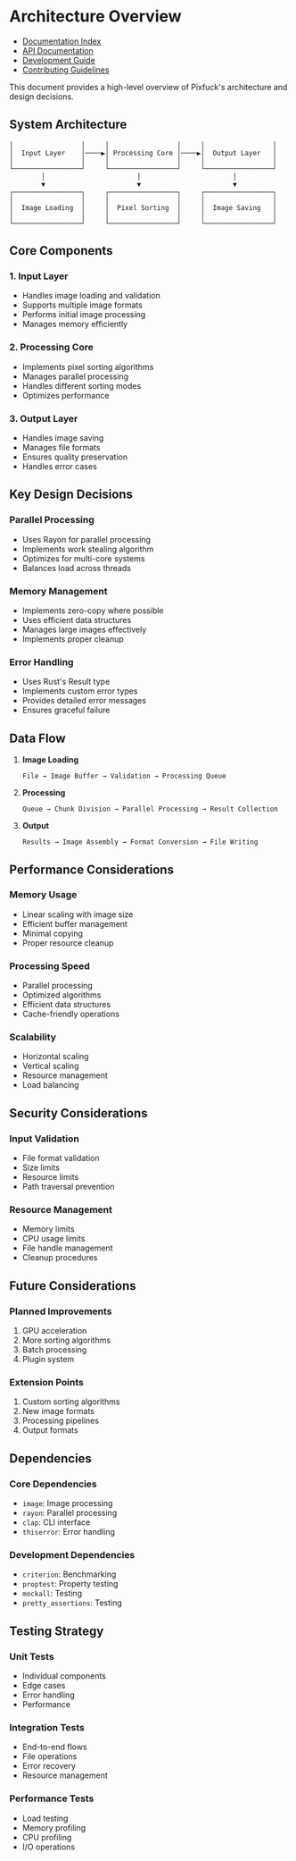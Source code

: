 # Architecture Overview

- [Documentation Index](index.md)
- [API Documentation](api.md)
- [Development Guide](development.md)
- [Contributing Guidelines](contributing.md)

This document provides a high-level overview of Pixfuck's architecture and design decisions.

## System Architecture


```┌─────────────────┐     ┌─────────────────┐     ┌─────────────────┐
│                 │     │                 │     │                 │
│  Input Layer    │────▶│ Processing Core │────▶│  Output Layer   │
│                 │     │                 │     │                 │
└─────────────────┘     └─────────────────┘     └─────────────────┘
        │                       │                       │
        ▼                       ▼                       ▼
┌─────────────────┐     ┌─────────────────┐     ┌─────────────────┐
│                 │     │                 │     │                 │
│  Image Loading  │     │  Pixel Sorting  │     │  Image Saving   │
│                 │     │                 │     │                 │
└─────────────────┘     └─────────────────┘     └─────────────────┘
```

## Core Components

### 1. Input Layer
- Handles image loading and validation
- Supports multiple image formats
- Performs initial image processing
- Manages memory efficiently

### 2. Processing Core
- Implements pixel sorting algorithms
- Manages parallel processing
- Handles different sorting modes
- Optimizes performance

### 3. Output Layer
- Handles image saving
- Manages file formats
- Ensures quality preservation
- Handles error cases

## Key Design Decisions

### Parallel Processing
- Uses Rayon for parallel processing
- Implements work stealing algorithm
- Optimizes for multi-core systems
- Balances load across threads

### Memory Management
- Implements zero-copy where possible
- Uses efficient data structures
- Manages large images effectively
- Implements proper cleanup

### Error Handling
- Uses Rust's Result type
- Implements custom error types
- Provides detailed error messages
- Ensures graceful failure

## Data Flow

1. **Image Loading**
   ```
   File → Image Buffer → Validation → Processing Queue
   ```

2. **Processing**
   ```
   Queue → Chunk Division → Parallel Processing → Result Collection
   ```

3. **Output**
   ```
   Results → Image Assembly → Format Conversion → File Writing
   ```

## Performance Considerations

### Memory Usage
- Linear scaling with image size
- Efficient buffer management
- Minimal copying
- Proper resource cleanup

### Processing Speed
- Parallel processing
- Optimized algorithms
- Efficient data structures
- Cache-friendly operations

### Scalability
- Horizontal scaling
- Vertical scaling
- Resource management
- Load balancing

## Security Considerations

### Input Validation
- File format validation
- Size limits
- Resource limits
- Path traversal prevention

### Resource Management
- Memory limits
- CPU usage limits
- File handle management
- Cleanup procedures

## Future Considerations

### Planned Improvements
1. GPU acceleration
2. More sorting algorithms
3. Batch processing
4. Plugin system

### Extension Points
1. Custom sorting algorithms
2. New image formats
3. Processing pipelines
4. Output formats

## Dependencies

### Core Dependencies
- `image`: Image processing
- `rayon`: Parallel processing
- `clap`: CLI interface
- `thiserror`: Error handling

### Development Dependencies
- `criterion`: Benchmarking
- `proptest`: Property testing
- `mockall`: Testing
- `pretty_assertions`: Testing

## Testing Strategy

### Unit Tests
- Individual components
- Edge cases
- Error handling
- Performance

### Integration Tests
- End-to-end flows
- File operations
- Error recovery
- Resource management

### Performance Tests
- Load testing
- Memory profiling
- CPU profiling
- I/O operations 
